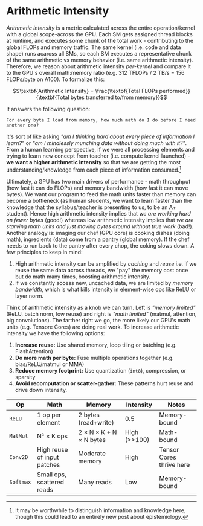 # Arithmetic Intensity

_Arithmetic intensity_ is a metric calculated across the entire operation/kernel with a global scope-across the GPU. Each SM gets assigned thread blocks at runtime, and executes some chunk of the total work - contributing to the global FLOPs and memory traffic. The same kernel (i.e. code and data shape) runs acaross all SMs, so each SM executes a representative chunk of the same arithmetic vs memory behavior (i.e. same arithmetic intensity). Therefore, we reason about arithmetic intensity _per-kernel_ and compare it to the GPU's overall math:memory ratio (e.g. 312 TFLOPs / 2 TB/s = 156 FLOPs/byte on A100). To formalize this:

$$\textbf{Arithmetic Intensity} = \frac{\textbf{Total FLOPs performed}}{\textbf{Total bytes transferred to/from memory}}$$

It answers the following question:
```
For every byte I load from memory, how much math do I do before I need another one?
```
it's sort of like asking _"am I thinking hard about every piece of information I learn?"_ or _"am I mindlessly munching data without doing much with it?"_. From a human learning perspective, if we were all processing elements and trying to learn new concept from teacher (i.e. compute kernel launched) - **we want a higher arithmetic intensity** so that we are getting the most understanding/knowledge from each piece of information consumed.[^1] 

Ultimately, a GPU has two main drivers of performance - math throughput (how fast it can do FLOPs) and memory bandwidth (how fast it can move bytes). We want our program to feed the math units faster than memory can become a bottleneck (as human students, we want to learn faster than the knowledge that the syllabus/teacher is presenting to us, to be an A+ student). Hence high arithmetic intensity implies that _we are working hard on fewer bytes_ (good!) whereas low arithmetic intensity implies that _we are starving math units and just moving bytes around without true work_ (bad!). Another analogy is: imaging our chef (GPU core) is cooking dishes (doing math), ingredients (data) come from a pantry (global memory). If the chef needs to run back to the pantry after every chop, the coking slows down. A few principles to keep in mind:

1. High arithmetic intensity can be amplified by _caching_ and _reuse_ i.e. if we reuse the same data across threads, we "pay" the memory cost once but do math many times, boosting arithmetic intensity.
2. If we constantly access new, uncached data, we are limited by _memory bandwidth_, which is what kills intensity in element-wise ops like ReLU or layer norm. 

Think of arithmetic intensity as a knob we can turn. Left is _"memory limited"_ (ReLU, batch norm, low reuse) and right is _"math limited"_ (matmul, attention, big convolutions). The farther right we go, the more likely our GPU's math units (e.g. Tensore Cores) are doing real work. To increase arithmetic intensity we have the following options:

1. **Increase reuse:** Use shared memory, loop tiling or batching (e.g. FlashAttention)
2. **Do more math per byte:** Fuse multiple operations together (e.g. bias/ReLU/matmul or MMA)
3. **Reduce memory footprint:** Use quantization (`int8`), compression, or sparsity
4. **Avoid recomputation or scatter-gather:** These patterns hurt reuse and drive down intensity.

| Op        | Math                        | Memory                  | Intensity    | Notes                    |
|-----------|-----------------------------|--------------------------|--------------|--------------------------|
| `ReLU`    | 1 op per element            | 2 bytes (read+write)     | 0.5          | Memory-bound             |
| `MatMul`  | N² × K ops                  | 2 × N × K + N × N bytes  | High (>>100) | Math-bound               |
| `Conv2D`  | High reuse of input patches | Moderate memory          | High         | Tensor Cores thrive here |
| `Softmax` | Small ops, scattered reads  | Many reads               | Low          | Memory-bound             |

[^1]: It may be worthwhile to distinguish information and knowledge here, though this could lead to an entirely new post about epistemiology. 
